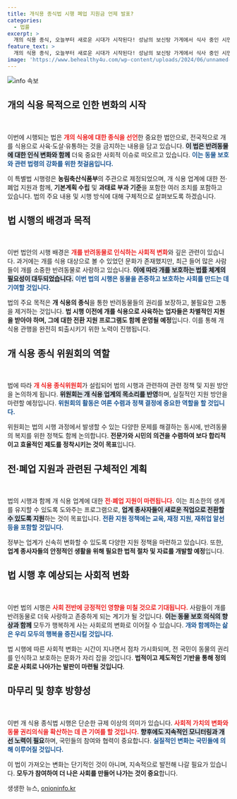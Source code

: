 ```yaml
---
title: 개식용 종식법 시행 폐업 지원금 언제 발표?
categories:
  - 법률
excerpt: >
  개의 식용 종식, 오늘부터 새로운 시대가 시작된다! 성남의 보신탕 가게에서 식사 중인 시민들의 모습과 함께, 개식용종식법 시행령이 가져올 변화는 무엇일까요?
feature_text: >
  개의 식용 종식, 오늘부터 새로운 시대가 시작된다! 성남의 보신탕 가게에서 식사 중인 시민들의 모습과 함께, 개식용종식법 시행령이 가져올 변화는 무엇일까요?
image: 'https://www.behealthy4u.com/wp-content/uploads/2024/06/unnamed-file.png'
---
```


<p><img src="https://www.behealthy4u.com/wp-content/uploads/2024/06/unnamed-file.png" alt="info 속보" /></p>

<h2 data-ke-size="size26">개의 식용 목적으로 인한 변화의 시작</h2>

<p data-ke-size="size16">&nbsp;</p>

<p>이번에 시행되는 법은 <b><span style="color: #ee2323;">개의 식용에 대한 종식을 선언</span></b>한 중요한 법안으로, 전국적으로 개를 식용으로 사육·도살·유통하는 것을 금지하는 내용을 담고 있습니다. <b><span style="background-color: #21538527;">이 법은 반려동물에 대한 인식 변화와 함께</span></b> 더욱 중요한 사회적 이슈로 떠오르고 있습니다. <b><span style="color: #1a5490;">이는 동물 보호와 관련 법령의 강화를 위한 첫걸음입니다.</span></b></p>

<p>이 특별법 시행령은 <b>농림축산식품부</b>의 주관으로 제정되었으며, 개 식용 업계에 대한 전·폐업 지원과 함께, <b>기본계획 수립</b> 및 <b>과태료 부과 기준</b>을 포함한 여러 조치를 포함하고 있습니다. 법의 주요 내용 및 시행 방식에 대해 구체적으로 살펴보도록 하겠습니다.</p>

<h2 data-ke-size="size26">법 시행의 배경과 목적</h2>

<p data-ke-size="size16">&nbsp;</p>

<p>이번 법안의 시행 배경은 <b><span style="color: #ee2323;">개를 반려동물로 인식하는 사회적 변화</span></b>와 깊은 관련이 있습니다. 과거에는 개를 식용 대상으로 볼 수 있었던 문화가 존재했지만, 최근 들어 많은 사람들이 개를 소중한 반려동물로 사랑하고 있습니다. <b><span style="background-color: #21538527;">이에 따라 개를 보호하는 법률 체계의 필요성이 대두되었습니다.</span></b> <b><span style="color: #1a5490;">이번 법의 시행은 동물을 존중하고 보호하는 사회를 만드는 데 기여할 것입니다.</span></b></p>

<p>법의 주요 목적은 <b>개 식용의 종식</b>을 통한 반려동물들의 권리를 보장하고, 불필요한 고통을 제거하는 것입니다. <b>법 시행 이전에 개를 식용으로 사육하는 업자들은 차별적인 지원을 받아야 하며, 그에 대한 전환 지원 프로그램도 함께 운영될 예정</b>입니다. 이를 통해 개 식용 관행을 완전히 퇴출시키기 위한 노력이 진행됩니다.</p>

<h2 data-ke-size="size26">개 식용 종식 위원회의 역할</h2>

<p data-ke-size="size16">&nbsp;</p>

<p>법에 따라 <b><span style="color: #ee2323;">개 식용 종식위원회</span></b>가 설립되어 법의 시행과 관련하여 관련 정책 및 지원 방안을 논의하게 됩니다. <b><span style="background-color: #21538527;">위원회는 개 식용 업계의 목소리를 반영</span></b>하며, 실질적인 지원 방안을 마련할 예정입니다. <b><span style="color: #1a5490;">위원회의 활동은 여론 수렴과 정책 결정에 중요한 역할을 할 것입니다.</span></b></p>

<p>위원회는 법의 시행 과정에서 발생할 수 있는 다양한 문제를 해결하는 동시에, 반려동물의 복지를 위한 정책도 함께 논의합니다. <b>전문가와 시민의 의견을 수렴하여 보다 합리적이고 효율적인 제도를 정착시키는 것이 목표</b>입니다.  </p>

<h2 data-ke-size="size26">전·폐업 지원과 관련된 구체적인 계획</h2>

<p data-ke-size="size16">&nbsp;</p>

<p>법의 시행과 함께 개 식용 업계에 대한 <b><span style="color: #ee2323;">전·폐업 지원이 마련됩니다.</span></b> 이는 최소한의 생계를 유지할 수 있도록 도와주는 프로그램으로, <b><span style="background-color: #21538527;">업계 종사자들이 새로운 직업으로 전환할 수 있도록 지원</span></b>하는 것이 목표입니다. <b><span style="color: #1a5490;">전환 지원 정책에는 교육, 재정 지원, 재취업 알선 등을 포함할 것입니다.</span></b> </p>

<p>정부는 업계가 신속히 변화할 수 있도록 다양한 지원 정책을 마련하고 있습니다. 또한, <b>업계 종사자들의 안정적인 생활을 위해 필요한 법적 절차 및 자료를 개발할 예정</b>입니다.</p>

<h2 data-ke-size="size26">법 시행 후 예상되는 사회적 변화</h2>

<p data-ke-size="size16">&nbsp;</p>

<p>이번 법의 시행은 <b><span style="color: #ee2323;">사회 전반에 긍정적인 영향을 미칠 것으로 기대됩니다.</span></b> 사람들이 개를 반려동물로 더욱 사랑하고 존중하게 되는 계기가 될 것입니다. <b><span style="background-color: #21538527;">이는 동물 보호 의식의 향상과 함께</span></b> 모두가 행복하게 사는 사회로의 변화로 이어질 수 있습니다. <b><span style="color: #1a5490;">개와 함께하는 삶은 우리 모두의 행복을 증진시킬 것입니다.</span></b></p>

<p>법 시행에 따른 사회적 변화는 시간이 지나면서 점차 가시화되며, 전 국민이 동물의 권리를 인식하고 보호하는 문화가 자리 잡을 것입니다. <b>법적이고 제도적인 기반을 통해 정의로운 사회로 나아가는 발판이 마련될 것입니다</b>.</p>

<h2 data-ke-size="size26">마무리 및 향후 방향성</h2>

<p data-ke-size="size16">&nbsp;</p>

<p>이번 개 식용 종식법 시행은 단순한 규제 이상의 의미가 있습니다. <b><span style="color: #ee2323;">사회적 가치의 변화와 동물 권리의식을 확산하는 데 큰 기여를 할 것입니다.</span></b> <b><span style="background-color: #21538527;">향후에도 지속적인 모니터링과 개선 노력이 필요</span></b>하며, 국민들의 참여와 협력이 중요합니다. <b><span style="color: #1a5490;">실질적인 변화는 국민들에 의해 이루어질 것입니다.</span></b></p>

<p>이 법이 가져오는 변화는 단기적인 것이 아니며, 지속적으로 발전해 나갈 필요가 있습니다. <b>모두가 참여하여 더 나은 사회를 만들어 나가는 것이 중요</b>합니다.</p>
생생한 뉴스, <a href="https://onioninfo.kr" rel="dofollow">onioninfo.kr</a>


